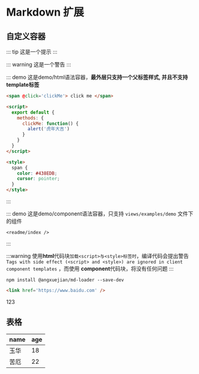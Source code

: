 # Markdown 扩展

## 自定义容器
::: tip
这是一个提示
:::

::: warning
这是一个警告
:::

::: demo 这是demo/html语法容器，**最外层只支持一个父标签样式, 并且不支持template标签**
```html
<span @click='clickMe'> click me </span>

<script>
  export default {
    methods: {
      clickMe: function() {
        alert('虎年大吉')
      }
    }
  }
</script>

<style>
  span {
    color: #438EDB;
    cursor: pointer;
  }
</style>
```
:::


::: demo 这是demo/component语法容器，只支持 `views/examples/demo` 文件下的组件
``` component
<readme/index />
```
:::

:::warning
使用**html**代码块```加载<script>与<style>标签时```，编译代码会提出警告```Tags with side effect (<script> and <style>) are ignored in client component templates``` ，而使用 **component**代码块，将没有任何问题
:::

``` shell
npm install @angxuejian/md-loader --save-dev
```
``` html
<link href='https://www.baidu.com' />
```
123
## 表格
name | age
---  | ---  
玉华 | 18
苦厄 | 22  